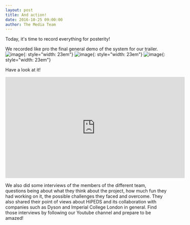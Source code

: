 ```yaml
---
layout: post
title: And action!
date: 2016-10-25 09:00:00
author: The Media Team
---
```

Today, it's time to record everything for posterity!

We recorded like pro the final general demo of the system for our trailer.
![image](/img/blog/2501.JPG){: style="width: 23em"}
![image](/img/blog/2502.JPG){: style="width: 23em"}
![image](/img/blog/2503.JPG){: style="width: 23em"}

Have a look at it!
<iframe width="560" height="315" src="https://www.youtube.com/watch?v=xGVRx2E9-TQ" frameborder="0" allowfullscreen></iframe> 

We also did some interviews of the members of the different team, questions being about what they think about the project, how much fun they had working on it, the possible challenges they faced and overcome. They also shared their point of views about HiPEDS and its collaboration with companies such as Dyson and Imperial College London in general. Find those interviews by following our Youtube channel and prepare to be amazed! 

